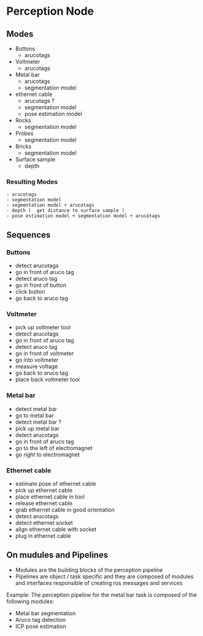# Perception Node

## Modes

- Buttons
  - arucotags
- Voltmeter
  - arucotags
- Metal bar
  - arucotags
  - segmentation model
- ethernet cable
  - arucotags ?
  - segmentation model
  - pose estimation model
- Rocks
  - segmentation model
- Probes
  - segmentation model
- Bricks
  - segmentation model
- Surface sample
  - depth

### Resulting Modes

    - arucotags
    - segmentation model
    - segmentation model + arucotags
    - depth (  get distance to surface sample )
    - pose estimation model + segmentation model + arucotags

## Sequences

### Buttons

- detect arucotags
- go in front of aruco tag
- detect aruco tag
- go in front of button
- click button
- go back to aruco tag

### Voltmeter

- pick up voltmeter tool
- detect arucotags
- go in front of aruco tag
- detect aruco tag
- go in front of voltmeter
- go into voltmeter
- measure voltage
- go back to aruco tag
- place back voltmeter tool

### Metal bar

- detect metal bar
- go to metal bar
- detect metal bar ?
- pick up metal bar
- detect arucotags
- go in front of aruco tag
- go to the left of electromagnet
- go right to electromagnet

### Ethernet cable

- estimate pose of ethernet cable
- pick up ethernet cable
- place ethernet cable in tool
- release ethernet cable
- grab ethernet cable in good orientation
- detect arucotags
- detect ethernet socket
- align ethernet cable with socket
- plug in ethernet cable

## On mudules and Pipelines

- Modules are the building blocks of the perception pipeline
- Pipelines are object / task specific and they are composed of modules and interfaces responsible of creating ros messages and services

Example: The perception pipeline for the metal bar task is composed of the following modules:

- Metal bar segmentation
- Aruco tag detection
- ICP pose estimation
